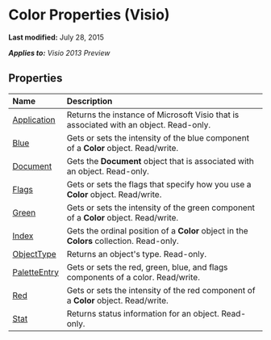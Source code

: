
# Color Properties (Visio)

 **Last modified:** July 28, 2015

 _**Applies to:** Visio 2013 Preview_

## Properties



|**Name**|**Description**|
|:-----|:-----|
| [Application](2819183f-17de-83f2-9180-c41e435755cc.md)|Returns the instance of Microsoft Visio that is associated with an object. Read-only.|
| [Blue](7291912d-3521-5081-0e9d-4ce1bf1cccda.md)|Gets or sets the intensity of the blue component of a  **Color** object. Read/write.|
| [Document](baa9dc83-9dfb-e666-b39a-b06e66b93753.md)|Gets the  **Document** object that is associated with an object. Read-only.|
| [Flags](61289973-af74-4eca-f4ac-becb9ca35ed4.md)|Gets or sets the flags that specify how you use a  **Color** object. Read/write.|
| [Green](19d792e0-1fc7-e302-eb7d-8a80ad287a52.md)|Gets or sets the intensity of the green component of a  **Color** object. Read/write.|
| [Index](2a569a48-67df-5c6a-0863-0af7052544fb.md)|Gets the ordinal position of a  **Color** object in the **Colors** collection. Read-only.|
| [ObjectType](b0134b21-b48c-a681-3322-6a1e855847d0.md)|Returns an object's type. Read-only.|
| [PaletteEntry](4a761fc2-6696-dc44-6d23-ff630a76bdd4.md)|Gets or sets the red, green, blue, and flags components of a color. Read/write.|
| [Red](aeb7a499-710d-de11-37c6-673aac54f27d.md)|Gets or sets the intensity of the red component of a  **Color** object. Read/write.|
| [Stat](f2e837bc-0bfc-965c-cedb-decb54434bc1.md)|Returns status information for an object. Read-only.|
